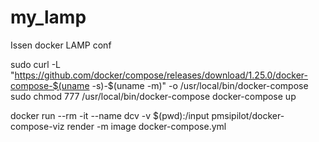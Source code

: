 # my_lamp
Issen docker LAMP conf


sudo curl -L "https://github.com/docker/compose/releases/download/1.25.0/docker-compose-$(uname -s)-$(uname -m)" -o /usr/local/bin/docker-compose
sudo chmod 777 /usr/local/bin/docker-compose 
docker-compose up


docker run --rm -it --name dcv -v $(pwd):/input pmsipilot/docker-compose-viz render -m image docker-compose.yml
